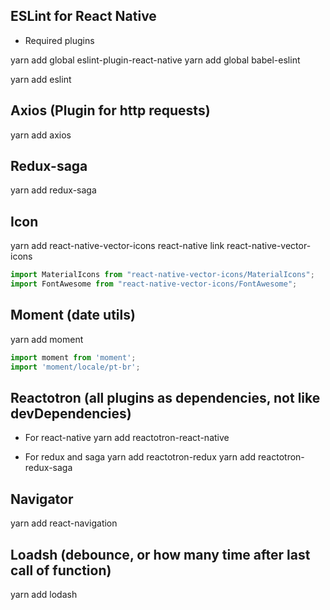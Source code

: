 ## ESLint for React Native

* Required plugins

yarn add global eslint-plugin-react-native
yarn add global babel-eslint

yarn add eslint

## Axios (Plugin for http requests)
yarn add axios


## Redux-saga
yarn add redux-saga


## Icon
yarn add react-native-vector-icons
react-native link react-native-vector-icons

```js
import MaterialIcons from "react-native-vector-icons/MaterialIcons";
import FontAwesome from "react-native-vector-icons/FontAwesome";

```

## Moment (date utils)
yarn add moment

```js
import moment from 'moment';
import 'moment/locale/pt-br';
```


## Reactotron (all plugins as dependencies, not like devDependencies)

* For react-native
yarn add reactotron-react-native

* For redux and saga
yarn add reactotron-redux
yarn add reactotron-redux-saga


## Navigator
yarn add react-navigation



## Loadsh (debounce, or how many time after last call of function)
yarn add lodash
